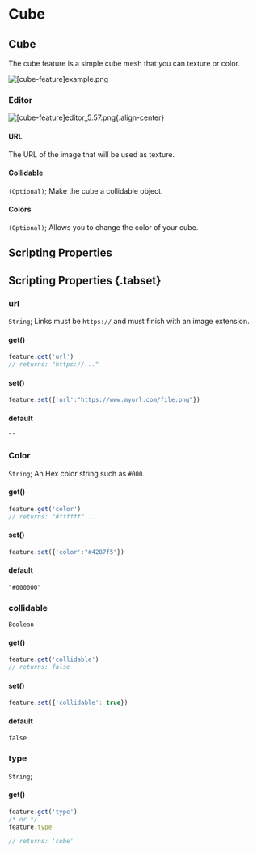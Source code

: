 # Cube

## Cube

The cube feature is a simple cube mesh that you can texture or color.

![[cube-feature]example.png](/features/[cube-feature]example.png)

### Editor

![[cube-feature]editor_5.57.png](/features/[cube-feature]editor_5.57.png){.align-center}

#### URL

The URL of the image that will be used as texture.

#### Collidable

`(Optional)`; Make the cube a collidable object.

#### Colors

`(Optional)`;
Allows you to change the color of your cube.


## Scripting Properties
## Scripting Properties {.tabset}
### url
`String`; Links must be `https://` and must finish with an image extension.

#### get()

```js
feature.get('url')
// returns: "https://..."
```

#### set()

```js
feature.set({'url':"https://www.myurl.com/file.png"})
```

#### default

`""`

### Color
`String`; An Hex color string such as `#000`.

#### get()

```js
feature.get('color')
// returns: "#ffffff"...
```

#### set()

```js
feature.set({'color':"#4287f5"})
```

#### default

`"#000000"`

### collidable
`Boolean`

#### get()

```js
feature.get('collidable')
// returns: false
```

#### set()

```js
feature.set({'collidable': true})
```

#### default

`false`

### type
`String`;

#### get()

```js
feature.get('type')
/* or */
feature.type

// returns: 'cube'
```